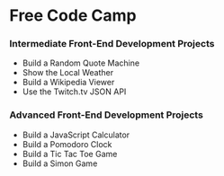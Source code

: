 # Free Code Camp 

### Intermediate Front-End Development Projects 

* Build a Random Quote Machine 
* Show the Local Weather 
* Build a Wikipedia Viewer
* Use the Twitch.tv JSON API

### Advanced Front-End Development Projects

* Build a JavaScript Calculator 
* Build a Pomodoro Clock 
* Build a Tic Tac Toe Game 
* Build a Simon Game 